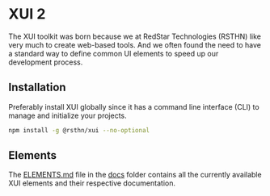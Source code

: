 # XUI 2

The XUI toolkit was born because we at RedStar Technologies (RSTHN) like very much to create web-based tools. And we often found the need to have a standard way to define common UI elements to speed up our development process.

## Installation

Preferably install XUI globally since it has a command line interface (CLI) to manage and initialize your projects.

```sh
npm install -g @rsthn/xui --no-optional
```

## Elements

The [ELEMENTS.md](./docs/ELEMENTS.md) file in the [docs](./docs/) folder contains all the currently available XUI elements and their respective documentation.
